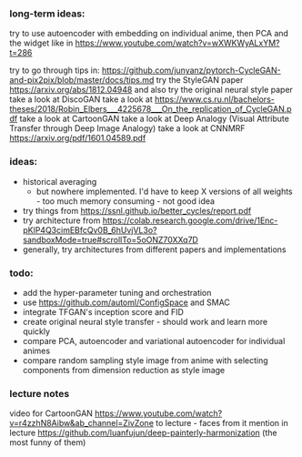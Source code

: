 ### long-term ideas:

try to use autoencoder with embedding on individual anime, then PCA and the widget like in https://www.youtube.com/watch?v=wXWKWyALxYM?t=286

try to go through tips in: https://github.com/junyanz/pytorch-CycleGAN-and-pix2pix/blob/master/docs/tips.md
try the StyleGAN paper https://arxiv.org/abs/1812.04948
and also try the original neural style paper
take a look at DiscoGAN
take a look at https://www.cs.ru.nl/bachelors-theses/2018/Robin_Elbers___4225678___On_the_replication_of_CycleGAN.pdf
take a look at CartoonGAN
take a look at Deep Analogy (Visual Attribute Transfer through Deep Image Analogy)
take a look at CNNMRF https://arxiv.org/pdf/1601.04589.pdf


### ideas:
- historical averaging 
    - but nowhere implemented. I'd have to keep X versions of all weights - too much memory consuming - not good idea
- try things from https://ssnl.github.io/better_cycles/report.pdf
- try architecture from https://colab.research.google.com/drive/1Enc-pKlP4Q3cimEBfcQv0B_6hUvjVL3o?sandboxMode=true#scrollTo=5oONZ70XXq7D
- generally, try architectures from different papers and implementations

### todo:
- add the hyper-parameter tuning and orchestration
- use https://github.com/automl/ConfigSpace and SMAC
- integrate TFGAN's inception score and FID
- create original neural style transfer - should work and learn more quickly
- compare PCA, autoencoder and variational autoencoder for individual animes
- compare random sampling style image from anime with selecting components from dimension reduction as style image

### lecture notes
video for CartoonGAN https://www.youtube.com/watch?v=r4zzhN8Aibw&ab_channel=ZivZone to lecture - faces from it
mention in lecture https://github.com/luanfujun/deep-painterly-harmonization (the most funny of them)
